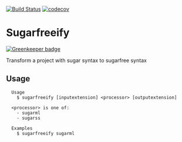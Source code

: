 [![Build Status](https://travis-ci.org/calebeby/sugarfreeify.svg?branch=master)](https://travis-ci.org/calebeby/sugarfreeify)
[![codecov](https://codecov.io/gh/calebeby/sugarfreeify/branch/master/graph/badge.svg)](https://codecov.io/gh/calebeby/sugarfreeify)

# Sugarfreeify

[![Greenkeeper badge](https://badges.greenkeeper.io/calebeby/sugarfreeify.svg)](https://greenkeeper.io/)

Transform a project with sugar syntax to sugarfree syntax

## Usage


```
  Usage
    $ sugarfreeify [inputextension] <processor> [outputextension]

  <processor> is one of:
    - sugarml
    - sugarss

  Examples
    $ sugarfreeify sugarml
```
